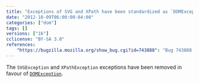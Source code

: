 ```yaml
---
title: "Exceptions of SVG and XPath have been standardized as `DOMException`"
date: "2012-10-09T06:00:00-04:00"
categories: ["dom"]
tags: []
versions: ["16"]
cclicense: "BY-SA 3.0"
references:
    "https://bugzilla.mozilla.org/show_bug.cgi?id=743888": "Bug 743888 – Replace SVGException and XPathException with DOMException"
---
```

The `SVGException` and `XPathException` exceptions have been removed in favour of [`DOMException`](https://developer.mozilla.org/en-US/docs/Web/API/DOMException).
